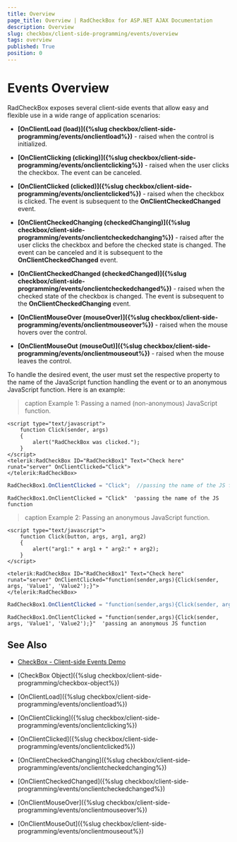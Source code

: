 ```yaml
---
title: Overview
page_title: Overview | RadCheckBox for ASP.NET AJAX Documentation
description: Overview
slug: checkbox/client-side-programming/events/overview
tags: overview
published: True
position: 0
---
```


# Events Overview

RadCheckBox exposes several client-side events that allow easy and flexible use in a wide range of application scenarios:

* **[OnClientLoad (load)]({%slug checkbox/client-side-programming/events/onclientload%})** - raised when the control is initialized.

* **[OnClientClicking (clicking)]({%slug checkbox/client-side-programming/events/onclientclicking%})** - raised when the user clicks the checkbox. The event can be canceled.

* **[OnClientClicked (clicked)]({%slug checkbox/client-side-programming/events/onclientclicked%})** - raised when the checkbox is clicked. The event is subsequent to the **OnClientCheckedChanged** event.

* **[OnClientCheckedChanging (checkedChanging)]({%slug checkbox/client-side-programming/events/onclientcheckedchanging%})** - raised after the user clicks the checkbox and before the checked state is changed. The event can be canceled and it is subsequent to the **OnClientCheckedChanged** event.

* **[OnClientCheckedChanged (checkedChanged)]({%slug checkbox/client-side-programming/events/onclientcheckedchanged%})** - raised when the checked state of the checkbox is changed. The event is subsequent to the **OnClientCheckedChanging** event.

* **[OnClientMouseOver (mouseOver)]({%slug checkbox/client-side-programming/events/onclientmouseover%})** - raised when the mouse hovers over the control.

* **[OnClientMouseOut (mouseOut)]({%slug checkbox/client-side-programming/events/onclientmouseout%})** - raised when the mouse leaves the control.

To handle the desired event, the user must set the respective property to the name of the JavaScript function handling the event or to an anonymous JavaScript function. Here is an example:

>caption Example 1: Passing a named (non-anonymous) JavaScript function.

````ASP.NET
<script type="text/javascript">
	function Click(sender, args)
	{
		alert("RadCheckBox was clicked.");
	}
</script>
<telerik:RadCheckBox ID="RadCheckBox1" Text="Check here" runat="server" OnClientClicked="Click">
</telerik:RadCheckBox>
````

````C#
RadCheckBox1.OnClientClicked = "Click";  //passing the name of the JS function
````
````VB
RadCheckBox1.OnClientClicked = "Click"  'passing the name of the JS function
````


>caption Example 2: Passing an anonymous JavaScript function.

````ASP.NET
<script type="text/javascript">
	function Click(button, args, arg1, arg2)
	{
		alert("arg1:" + arg1 + " arg2:" + arg2);
	}
</script>

<telerik:RadCheckBox ID="RadCheckBox1" Text="Check here" runat="server" OnClientClicked="function(sender,args){Click(sender, args, 'Value1', 'Value2');}">
</telerik:RadCheckBox>
````

````C#
RadCheckBox1.OnClientClicked = "function(sender,args){Click(sender, args, 'Value1', 'Value2');}"; //passing an anonymous JS function
````
````VB
RadCheckBox1.OnClientClicked = "function(sender,args){Click(sender, args, 'Value1', 'Value2');}"  'passing an anonymous JS function
````


## See Also

 * [CheckBox - Client-side Events Demo](https://demos.telerik.com/aspnet-ajax/checkbox/client-side-api/client-side-events/defaultcs.aspx)
 
 * [CheckBox Object]({%slug checkbox/client-side-programming/checkbox-object%})
 
 * [OnClientLoad]({%slug checkbox/client-side-programming/events/onclientload%})
 
 * [OnClientClicking]({%slug checkbox/client-side-programming/events/onclientclicking%})
 
 * [OnClientClicked]({%slug checkbox/client-side-programming/events/onclientclicked%})
 
 * [OnClientCheckedChanging]({%slug checkbox/client-side-programming/events/onclientcheckedchanging%})

 * [OnClientCheckedChanged]({%slug checkbox/client-side-programming/events/onclientcheckedchanged%})
 
 * [OnClientMouseOver]({%slug checkbox/client-side-programming/events/onclientmouseover%})
 
 * [OnClientMouseOut]({%slug checkbox/client-side-programming/events/onclientmouseout%})



